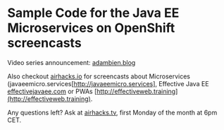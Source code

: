 # Sample Code for the Java EE Microservices on OpenShift screencasts

Video series announcement: [adambien.blog](http://adambien.blog/roller/abien/entry/free_video_series_cloud_native)

Also checkout [airhacks.io](http://airhacks.io) for screencasts about Microservices (javaeemicro.services[http://javaeemicro.services], Effective Java EE [effectivejavaee.com](http://effectivejavaee.com) or 
PWAs [http://effectiveweb.training](http://effectiveweb.training).

Any questions left? Ask at [airhacks.tv](http://airhacks.tv), first Monday of the month at 6pm CET.
